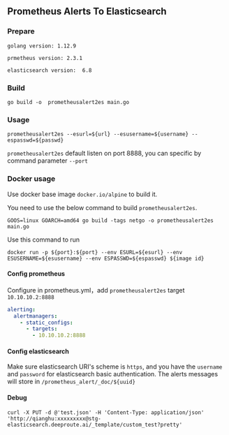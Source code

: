 ## Prometheus Alerts To Elasticsearch

### Prepare

`golang version: 1.12.9`

`prmetheus version: 2.3.1`

`elasticsearch version:  6.8`

### Build

`go build -o  prometheusalert2es main.go`

### Usage

```shell
prometheusalert2es --esurl=${url} --esusername=${username} --espasswd=${passwd}
```

`prometheusalert2es` default listen on port 8888, you can specific by command parameter `--port`

### Docker usage

Use docker base image `docker.io/alpine` to build it.

You need to use the below command to build `prometheusalert2es`.

```shell
GOOS=linux GOARCH=amd64 go build -tags netgo -o prometheusalert2es main.go
```

Use this command to run

```shell
docker run -p ${port}:${port} --env ESURL=${esurl} --env ESUSERNAME=${esusername} --env ESPASSWD=${espasswd} ${image id}
```

#### Config prometheus

Configure in prometheus.yml，add `prometheusalert2es`  target `10.10.10.2:8888`

```yaml
alerting:
  alertmanagers:
    - static_configs:
      - targets:
        - 10.10.10.2:8888
```

#### Config elasticsearch

Make sure elasticsearch URI's scheme is `https`, and you have the `username` and `password` for elasticsearch basic authentication.
The alerts messages will store in `/prometheus_alert/_doc/${uuid}`

#### Debug
```
curl -X PUT -d @'test.json' -H 'Content-Type: application/json' 'http://qianghu:xxxxxxxxx@stg-elasticsearch.deeproute.ai/_template/custom_test?pretty'
```
